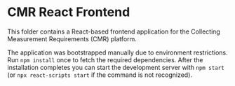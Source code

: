 # CMR React Frontend

This folder contains a React-based frontend application for the Collecting Measurement Requirements (CMR) platform.

The application was bootstrapped manually due to environment restrictions. Run
`npm install` once to fetch the required dependencies. After the installation
completes you can start the development server with `npm start` (or
`npx react-scripts start` if the command is not recognized).

